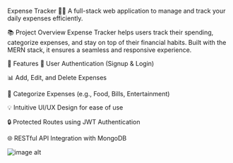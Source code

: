 Expense Tracker 🧾💸
A full-stack web application to manage and track your daily expenses efficiently.

📚 Project Overview
Expense Tracker helps users track their spending, categorize expenses, and stay on top of their financial habits. Built with the MERN stack, it ensures a seamless and responsive experience.

🚀 Features
🧑 User Authentication (Signup & Login)

📊 Add, Edit, and Delete Expenses

📅 Categorize Expenses (e.g., Food, Bills, Entertainment)

💡 Intuitive UI/UX Design for ease of use

🔒 Protected Routes using JWT Authentication

🌐 RESTful API Integration with MongoDB

![image alt](https://github.com/sh-ashwat/Expense-Tracker/blob/main/Expense-tracker.png?raw=true)
